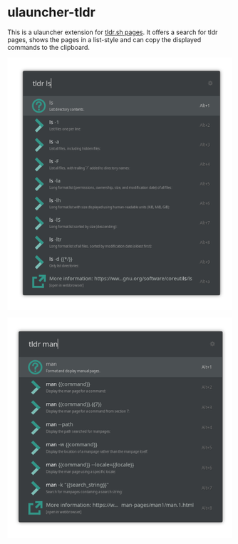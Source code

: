 # ulauncher-tldr

This is a ulauncher extension for [tldr.sh pages](https://tldr.sh/). It offers a search for tldr pages, shows the pages
in a list-style and can copy the displayed commands to the clipboard.

![tldr ls](https://github.com/dhelmr/ulauncher-tldr/blob/master/doc/screenshot_ls.png?raw=true)

![tldr man](https://github.com/dhelmr/ulauncher-tldr/blob/master/doc/screenshot_man.png?raw=true)
